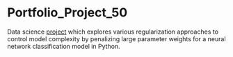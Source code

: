 # Portfolio_Project_50
Data science [project](https://johnpaulinepineda.github.io/Portfolio_Project_50/) which explores various regularization approaches to control model complexity by penalizing large parameter weights for a neural network classification model in Python.
